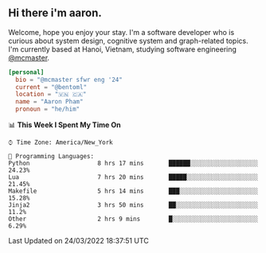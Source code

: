 <h2><b>Hi there i'm aaron. </b></h2>

Welcome, hope you enjoy your stay. I'm a software developer who is curious about system design, cognitive system and graph-related topics. I'm currently based at Hanoi, Vietnam, studying software engineering [@mcmaster](https://www.mcmaster.ca/).

```toml
[personal]
  bio = "@mcmaster sfwr eng '24"
  current = "@bentoml"
  location = "🇻🇳 🇨🇦"
  name = "Aaron Pham"
  pronoun = "he/him"
```
<!--<img src="https://github-readme-stats.vercel.app/api?username=aarnphm&show_icons=true&count_private=true&theme=dark" height="170"/>-->
<!--<img src="https://github-readme-stats.vercel.app/api/top-langs/?username=aarnphm&layout=compact&hide=css&theme=dark" height="170" />-->

<!--START_SECTION:waka-->
📊 **This Week I Spent My Time On** 

```text
⌚︎ Time Zone: America/New_York

💬 Programming Languages: 
Python                   8 hrs 17 mins       ██████░░░░░░░░░░░░░░░░░░░   24.23% 
Lua                      7 hrs 20 mins       █████░░░░░░░░░░░░░░░░░░░░   21.45% 
Makefile                 5 hrs 14 mins       ███░░░░░░░░░░░░░░░░░░░░░░   15.28% 
Jinja2                   3 hrs 50 mins       ██░░░░░░░░░░░░░░░░░░░░░░░   11.2% 
Other                    2 hrs 9 mins        █░░░░░░░░░░░░░░░░░░░░░░░░   6.29%

```


 Last Updated on 24/03/2022 18:37:51 UTC
<!--END_SECTION:waka-->
